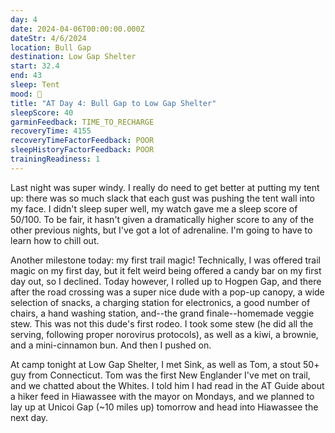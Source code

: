 ```yaml
---
day: 4
date: 2024-04-06T00:00:00.000Z
dateStr: 4/6/2024
location: Bull Gap
destination: Low Gap Shelter
start: 32.4
end: 43
sleep: Tent
mood: 🙂
title: "AT Day 4: Bull Gap to Low Gap Shelter"
sleepScore: 40
garminFeedback: TIME_TO_RECHARGE
recoveryTime: 4155
recoveryTimeFactorFeedback: POOR
sleepHistoryFactorFeedback: POOR
trainingReadiness: 1
---
```

Last night was super windy. I really do need to get better at putting my tent up: there was so much slack that each gust was pushing the tent wall into my face. I didn't sleep super well, my watch gave me a sleep score of 50/100. To be fair, it hasn't given a dramatically higher score to any of the other previous nights, but I've got a lot of adrenaline. I'm going to have to learn how to chill out.

Another milestone today: my first trail magic! Technically, I was offered trail magic on my first day, but it felt weird being offered a candy bar on my first day out, so I declined. Today however, I rolled up to Hogpen Gap, and there after the road crossing was a super nice dude with a pop-up canopy, a wide selection of snacks, a charging station for electronics, a good number of chairs, a hand washing station, and--the grand finale--homemade veggie stew. This was not this dude's first rodeo. I took some stew (he did all the serving, following proper norovirus protocols), as well as a kiwi, a brownie, and a mini-cinnamon bun. And then I pushed on.

At camp tonight at Low Gap Shelter, I met Sink, as well as Tom, a stout 50+ guy from Connecticut. Tom was the first New Englander I've met on trail, and we chatted about the Whites. I told him I had read in the AT Guide about a hiker feed in Hiawassee with the mayor on Mondays, and we planned to lay up at Unicoi Gap (~10 miles up) tomorrow and head into Hiawassee the next day.
